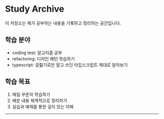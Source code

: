 # Study Archive

이 저장소는 제가 공부하는 내용을 기록하고 정리하는 공간입니다.

## 학습 분야

- coding test: 알고리즘 공부
- refactoring: 디자인 패턴 학습하기
- typescript: 겉핧기로만 알고 쓰던 타입스크립트 제대로 알아보기

## 학습 목표

1. 매일 꾸준히 학습하기
2. 배운 내용 체계적으로 정리하기
3. 실습과 예제를 통한 깊이 있는 이해

---
